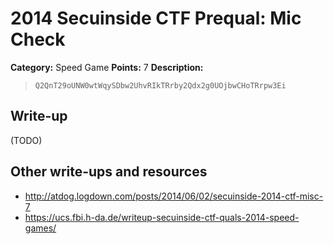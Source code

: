 # 2014 Secuinside CTF Prequal: Mic Check

**Category:** Speed Game
**Points:** 7
**Description:**

> `Q2QnT29oUNW0wtWqySDbw2UhvRIkTRrby2Qdx2g0UOjbwCHoTRrpw3Ei`

## Write-up

(TODO)

## Other write-ups and resources

* <http://atdog.logdown.com/posts/2014/06/02/secuinside-2014-ctf-misc-7>
* <https://ucs.fbi.h-da.de/writeup-secuinside-ctf-quals-2014-speed-games/>
